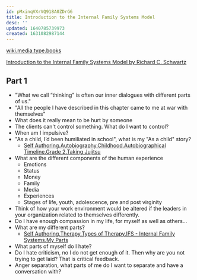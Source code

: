```yaml
---
id: pMxinqVXrVQ918A0ZDrG6
title: Introduction to the Internal Family Systems Model
desc: ''
updated: 1640785739973
created: 1631082987144
---
```


[wiki.media.type.books](../Type/books.md)

[Introduction to the Internal Family Systems Model by Richard C. Schwartz](https://www.goodreads.com/book/show/1324566.Introduction_to_the_Internal_Family_Systems_Model)

## Part 1

* "What we call “thinking” is often our inner dialogues with different parts of us."
* "All the people I have described in this chapter came to me at war with themselves"
* What does it really mean to be hurt by someone
* The clients can't control something. What do I want to control?
* When am I impulsive?
* "As a child, I’d been humiliated in school", what is my "As a child" story?
  * [Self Authoring.Autobiography.Childhood.Autobiographical Timeline.Grade 2.Taking Jujitsu](../../../MyDendronExistence/Self%20Authoring/Autobiography/Childhood/Autobiographical%20Timeline/Grade%202/Taking%20Jujitsu.md)
* What are the different components of the human experience
  * Emotions
  * Status
  * Money
  * Family
  * Media
  * Experiences
  * Stages of life, youth, adolescence, pre and post virginity
* Think of how your work environment would be altered if the leaders in your organization related to themselves differently.
* Do I have enough compassion in my life, for myself as well as others...
* What are my different parts?
  * [Self Authoring.Therapy.Types of Therapy.IFS - Internal Family Systems.My Parts](../../../MyDendronExistence/Self%20Authoring/Therapy/Types%20of%20Therapy/IFS%20-%20Internal%20Family%20Systems/My%20Parts.md)
* What parts of myself do I hate?
* Do I hate criticism, no I do not get enough of it. Then why are you not trying to get laid? That is critical feedback.
* Anger separation, what parts of me do I want to separate and have a conversation with?
